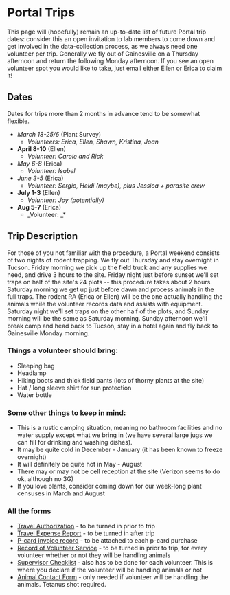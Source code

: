 # Portal Trips


This page will (hopefully) remain an up-to-date list of future Portal trip dates: consider this an open invitation to lab members to come down and get involved in the data-collection process, as we always need one volunteer per trip.  Generally we fly out of Gainesville on a Thursday afternoon and return the following Monday afternoon.  If you see an open volunteer spot you would like to take, just email either Ellen or Erica to claim it!

## Dates

Dates for trips more than 2 months in advance tend to be somewhat flexible.

* *March 18-25/6* (Plant Survey)
  * _Volunteers: Erica, Ellen, Shawn, Kristina, Joan_
* **April 8-10** (Ellen)
  * _Volunteer: Carole and Rick_
* *May 6-8* (Erica)
  * _Volunteer: Isabel_
* *June 3-5* (Erica)
  * _Volunteer: Sergio, Heidi (maybe), plus Jessica + parasite crew_
* **July 1-3** (Ellen)
  * _Volunteer: Joy (potentially)_
* **Aug 5-7** (Erica)
  * _Volunteer: _*

## Trip Description
For those of you not familiar with the procedure, a Portal weekend consists of two nights of rodent trapping.  We fly out Thursday and stay overnight in Tucson. Friday morning we pick up the field truck and any supplies we need, and drive 3 hours to the site.  Friday night just before sunset we'll set traps on half of the site's 24 plots -- this procedure takes about 2 hours.  Saturday morning we get up just before dawn and process animals in the full traps.  The rodent RA (Erica or Ellen) will be the one actually handling the animals while the volunteer records data and assists with equipment.  Saturday night we'll set traps on the other half of the plots, and Sunday morning will be the same as Saturday morning.  Sunday afternoon we'll break camp and head back to Tucson, stay in a hotel again and fly back to Gainesville Monday morning.  

### Things a volunteer should bring:
* Sleeping bag
* Headlamp
* Hiking boots and thick field pants (lots of thorny plants at the site)
* Hat / long sleeve shirt for sun protection
* Water bottle


### Some other things to keep in mind: 
* This is a rustic camping situation, meaning no bathroom facilities and no water supply except what we bring in (we have several large jugs we can fill for drinking and washing dishes).  
* It may be quite cold in December - January (it has been known to freeze overnight)
* It will definitely be quite hot in May - August
* There may or may not be cell reception at the site (Verizon seems to do ok, although no 3G)
* If you love plants, consider coming down for our week-long plant censuses in March and August

### All the forms
* [Travel Authorization](http://www.wec.ufl.edu/resources/travel/Travel%20Authorization%201.2.pdf) - to be turned in prior to trip
* [Travel Expense Report](http://www.wec.ufl.edu/resources/travel/Travel%20Expense%20Report%201.2.pdf) - to be turned in after trip
* [P-card invoice record](http://www.wec.ufl.edu/resources/fiscal/Invoice%20Record.pdf) - to be attached to each p-card purchase
* [Record of Volunteer Service](http://hr.ufl.edu/wp-content/uploads/forms/emp_relations/volunteer.pdf) - to be turned in prior to trip, for every volunteer whether or not they will be handling animals
* [Supervisor Checklist](http://webfiles.ehs.ufl.edu/jobduty.pdf) - also has to be done for each volunteer.  This is where you declare if the volunteer will be handling animals or not
* [Animal Contact Form](http://webfiles.ehs.ufl.edu/ACForm.pdf) - only needed if volunteer will be handling the animals.  Tetanus shot required.